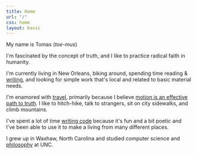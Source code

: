 ```yaml
---
title: Home
url: "/"
css: home
layout: basic
---
```


My name is Tomas (*toe-mus*)

I'm fascinated by the concept of truth, and I like to practice radical faith in humanity.

I'm currently living in New Orleans, biking around, spending time reading & [writing](/writings.html), and looking for simple work that's local and related to basic material needs.

I'm enamored with [travel](/travel.html), primarily because I believe [motion is an effective path to truth](/writing/motion-as-an-effective-path-to-truth.html). I like to hitch-hike, talk to strangers, sit on city sidewalks, and climb mountains.

I've spent a lot of time [writing code](/code.html) because it's fun and a bit poetic and I've been able to use it to make a living from many different places.

I grew up in Waxhaw, North Carolina and studied computer science and [philosophy](/writings.html?tag=assignment) at UNC.